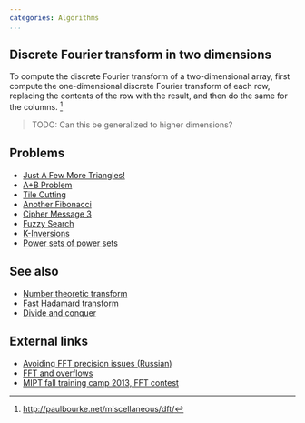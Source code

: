 ```yaml
---
categories: Algorithms
...
```


## Discrete Fourier transform in two dimensions
To compute the discrete Fourier transform of a two-dimensional array, first compute the one-dimensional discrete Fourier transform of each row, replacing the contents of the row with the result, and then do the same for the columns. [^1]

> TODO: Can this be generalized to higher dimensions?

## Problems
* [Just A Few More Triangles!](https://open.kattis.com/problems/moretriangles)
* [A+B Problem](https://open.kattis.com/problems/aplusb)
* [Tile Cutting](https://icpc.kattis.com/problems/tiles)
* [Another Fibonacci](https://www.codechef.com/JUNE15/problems/MOREFB)
* [Cipher Message 3](http://codeforces.com/gym/100285)
* [Fuzzy Search](http://codeforces.com/contest/528/problem/D)
* [K-Inversions](https://open.kattis.com/problems/kinversions)
* [Power sets of power sets](https://projecteuler.net/problem=553)

## See also
* [Number theoretic transform]()
* [Fast Hadamard transform]()
* [Divide and conquer]()

## External links
* [Avoiding FFT precision issues (Russian)](http://codeforces.com/blog/entry/17130#comment-219836)
* [FFT and overflows](http://codeforces.com/blog/entry/47758)
* [MIPT fall training camp 2013, FFT contest](http://it-edu.mipt.ru/sites/default/files/131110b.pdf)


[^1]: <http://paulbourke.net/miscellaneous/dft/>